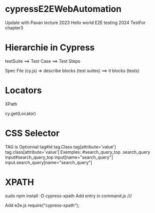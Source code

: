 # cypressE2EWebAutomation

Update with Pavan lecture 2023
Hello world E2E testing 2024
TestFor chapter3

# Hierarchie in Cypress

testSuite ==> Test Case ==> Test Steps

Spec File (cy.js) => describe blocks (test suites) ==> it blocks (tests)

# Locators

XPath

cy.get(Locator)

# CSS Selector

TAG is Optionnal
tag#id
tag.Class
tag[attribute='value']
tag.class[attribute='value']
Exemples:
#search_query_top
.search_query
input#search_query_top
input[name="search_query"]
input.search_query[name="search_query"]

# XPATH

sudo npm install -D cypress-xpath
Add entry in command.js
    /// <reference types="cypress-xpath" />


Add e2e.js
    require("cypress-xpath");

